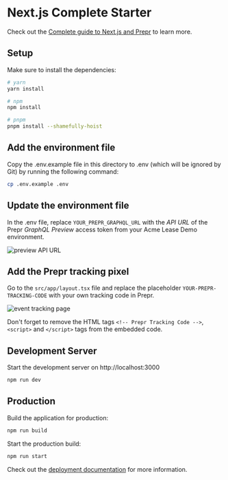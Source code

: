 # Next.js Complete Starter

Check out the [Complete guide to Next.js and Prepr](https://docs.prepr.io/connecting-front-end-apps/next-complete-guide) to learn more.

## Setup

Make sure to install the dependencies:

```bash
# yarn
yarn install

# npm
npm install

# pnpm
pnpm install --shamefully-hoist
```

## Add the environment file

Copy the .env.example file in this directory to .env (which will be ignored by Git) by running the following command:

```bash
cp .env.example .env
```

## Update the environment file
In the .env file, replace `YOUR_PREPR_GRAPHQL_URL` with the *API URL* of the Prepr *GraphQL Preview* access token from your Acme Lease Demo environment.

![preview API URL](https://assets-site.prepr.io//35k5a4g45wuy-preview-access-token.png)


## Add the Prepr tracking pixel

Go to the `src/app/layout.tsx` file and replace the placeholder `YOUR-PREPR-TRACKING-CODE` with your own tracking code in Prepr.

![event tracking page](https://assets-site.prepr.io//1j41fnhj1305-tracking-code.png)

Don't forget to remove the HTML tags `<!-- Prepr Tracking Code -->`, `<script>` and `</script>` tags from the embedded code.


## Development Server

Start the development server on http://localhost:3000

```bash
npm run dev
```

## Production

Build the application for production:

```bash
npm run build
```

Start the production build:

```bash
npm run start
```

Check out the [deployment documentation](https://nextjs.org/docs/app/building-your-application/deploying) for more
information.
